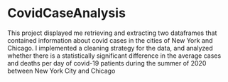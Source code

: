 # CovidCaseAnalysis
This project displayed me retrieving and extracting two dataframes that contained information about covid cases in the cities of New York and Chicago. I implemented a cleaning strategy for the data, and analyzed whether there  is a statistically significant difference in the average cases and deaths per day of covid-19 patients during the summer of 2020 between New York City and Chicago

